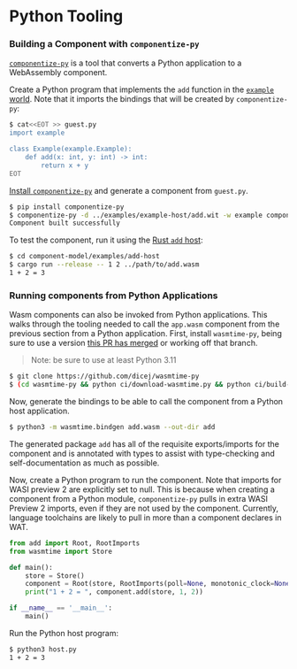 # Python Tooling

### Building a Component with `componentize-py`

[`componentize-py`](https://github.com/dicej/componentize-py) is a tool that converts a Python
application to a WebAssembly component.

Create a Python program that implements the `add` function in the [`example`
world](../examples/example-host/add.wit). Note that it imports the bindings that will be created by
`componentize-py`:

```sh
$ cat<<EOT >> guest.py
import example

class Example(example.Example):
    def add(x: int, y: int) -> int:
        return x + y
EOT
```

[Install `componentize-py`](https://github.com/dicej/componentize-py#installing-from-pypi) and
generate a component from `guest.py`.

```sh
$ pip install componentize-py
$ componentize-py -d ../examples/example-host/add.wit -w example componentize guest -o add.wasm
Component built successfully
```

To test the component, run it using the [Rust `add` host](./rust.md#creating-a-command-component-with-cargo-component):

```sh
$ cd component-model/examples/add-host
$ cargo run --release -- 1 2 ../path/to/add.wasm
1 + 2 = 3
```

### Running components from Python Applications

Wasm components can also be invoked from Python applications. This walks through the tooling needed
to call the `app.wasm` component from the previous section from a Python application. First, install
`wasmtime-py`, being sure to use a version [this PR has
merged](https://github.com/bytecodealliance/wasmtime-py/pull/171) or working off that branch.

> Note: be sure to use at least Python 3.11

```sh
$ git clone https://github.com/dicej/wasmtime-py
$ (cd wasmtime-py && python ci/download-wasmtime.py && python ci/build-rust.py && pip install .)
```

Now, generate the bindings to be able to call the component from a Python host application.

```sh
$ python3 -m wasmtime.bindgen add.wasm --out-dir add
```

The generated package `add` has all of the requisite exports/imports for the component and is
annotated with types to assist with type-checking and self-documentation as much as possible.

Now, create a Python program to run the component. Note that imports for WASI preview 2 are
explicitly set to null. This is because when creating a component from a Python module,
`componentize-py` pulls in extra WASI Preview 2 imports, even if they are not used by the component.
Currently, language toolchains are likely to pull in more than a component declares in WAT.

```py
from add import Root, RootImports
from wasmtime import Store

def main():
    store = Store()
    component = Root(store, RootImports(poll=None, monotonic_clock=None, wall_clock=None, streams=None, filesystem=None, random=None, environment=None, preopens=None, exit=None, stdin=None, stdout=None, stderr=None))
    print("1 + 2 = ", component.add(store, 1, 2))

if __name__ == '__main__':
    main()
```

Run the Python host program:

```sh
$ python3 host.py
1 + 2 = 3
```
